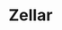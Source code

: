 ---
title: Zellar
countries: []
featured: false
description: >-
  Get an energy profile for your company to understand your energy consumption,
  and how much CO2 is being generated to power your business. We’ll then let you
  compare your profile to other local businesses or similar businesses across
  the UK, then track performance over time. Get advice and even unlock funds to
  finance any investments you may need to make on your journey to zero carbon.
action_url: 'https://zellar.com/'
categories:
  - 681bffaf-a44c-4449-ae96-bf780506c862
twitter: null
instagram: null
image: null
tags:
  - track
  - reduce
  - business
blueprint: action

---